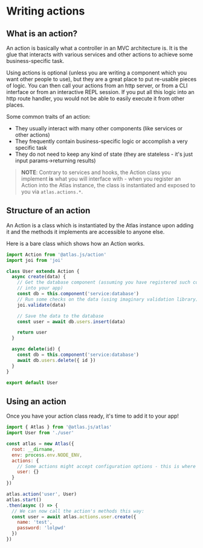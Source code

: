 # Writing actions

## What is an action?

An action is basically what a controller in an MVC architecture is. It is the glue that interacts with various services and other actions to achieve some business-specific task.

Using actions is optional (unless you are writing a component which you want other people to use), but they are a great place to put re-usable pieces of logic. You can then call your actions from an http server, or from a CLI interface or from an interactive REPL session. If you put all this logic into an http route handler, you would not be able to easily execute it from other places.

Some common traits of an action:

- They usually interact with many other components (like services or other actions)
- They frequently contain business-specific logic or accomplish a very specific task
- They do not need to keep any kind of state (they are stateless - it's just input params->returning results)

> **NOTE**: Contrary to services and hooks, the Action class you implement **is** what you will interface with - when you register an Action into the Atlas instance, the class is instantiated and exposed to you via `atlas.actions.*`.

## Structure of an action

An Action is a class which is instantiated by the Atlas instance upon adding it and the methods it implements are accessible to anyone else.

Here is a bare class which shows how an Action works.

```js
import Action from '@atlas.js/action'
import joi from 'joi'

class User extends Action {
  async create(data) {
    // Get the database component (assuming you have registered such component
    // into your app)
    const db = this.component('service:database')
    // Run some checks on the data (using imaginary validation library)
    joi.validate(data)

    // Save the data to the database
    const user = await db.users.insert(data)

    return user
  }

  async delete(id) {
    const db = this.component('service:database')
    await db.users.delete({ id })
  }
}

export default User
```

## Using an action

Once you have your action class ready, it's time to add it to your app!

```js
import { Atlas } from '@atlas.js/atlas'
import User from './user'

const atlas = new Atlas({
  root: __dirname,
  env: process.env.NODE_ENV,
  actions: {
    // Some actions might accept configuration options - this is where you would put them!
    user: {}
  }
})

atlas.action('user', User)
atlas.start()
.then(async () => {
  // We can now call the action's methods this way:
  const user = await atlas.actions.user.create({
    name: 'test',
    password: 'lolpwd'
  })
})
```
